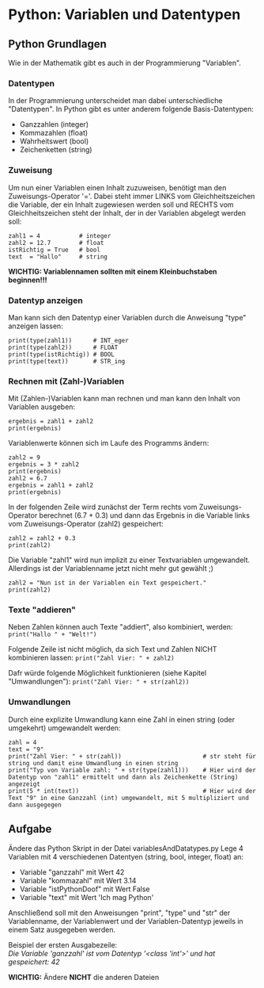 # Python: Variablen und Datentypen

## Python Grundlagen
Wie in der Mathematik gibt es auch in der Programmierung "Variablen". 

### Datentypen
In der Programmierung unterscheidet man dabei unterschiedliche "Datentypen". In Python gibt es unter anderem folgende Basis-Datentypen:  
- Ganzzahlen                  (integer)
- Kommazahlen                 (float)
- Wahrheitswert               (bool)
- Zeichenketten               (string)  

### Zuweisung
Um nun einer Variablen einen Inhalt zuzuweisen, benötigt man den Zuweisungs-Operator '='. Dabei steht immer LINKS vom Gleichheitszeichen die Variable, der ein Inhalt zugewiesen werden soll und RECHTS vom Gleichheitszeichen steht der Inhalt, der in der Variablen abgelegt werden soll:            
```
zahl1 = 4           # integer
zahl2 = 12.7        # float
istRichtig = True   # bool
text  = "Hallo"     # string
```
**WICHTIG: Variablennamen sollten mit einem Kleinbuchstaben beginnen!!!**

### Datentyp anzeigen
Man kann sich den Datentyp einer Variablen durch die Anweisung "type" anzeigen lassen:  
```
print(type(zahl1))      # INT_eger
print(type(zahl2))      # FLOAT
print(type(istRichtig)) # BOOL
print(type(text))       # STR_ing
```

### Rechnen mit (Zahl-)Variablen
Mit (Zahlen-)Variablen kann man rechnen und man kann den Inhalt von Variablen ausgeben:  
```
ergebnis = zahl1 + zahl2
print(ergebnis)
```

Variablenwerte können sich im Laufe des Programms ändern:
```
zahl2 = 9
ergebnis = 3 * zahl2 
print(ergebnis)
zahl2 = 6.7
ergebnis = zahl1 + zahl2
print(ergebnis)
```

In der folgenden Zeile wird zunächst der Term rechts vom Zuweisungs-Operator berechnet (6.7 + 0.3) und dann das Ergebnis in die Variable links vom Zuweisungs-Operator (zahl2) gespeichert:
```
zahl2 = zahl2 + 0.3
print(zahl2)
```

Die Variable "zahl1" wird nun implizit zu einer Textvariablen umgewandelt. Allerdings ist der Variablenname jetzt nicht mehr gut gewählt ;)
```
zahl2 = "Nun ist in der Variablen ein Text gespeichert."
print(zahl2)
```


### Texte "addieren"
Neben Zahlen können auch Texte "addiert", also kombiniert, werden:
`print("Hallo " + "Welt!")`

Folgende Zeile ist nicht möglich, da sich Text und Zahlen NICHT kombinieren lassen:
`print("Zahl Vier: " + zahl2)`

Dafr würde folgende Möglichkeit funktionieren (siehe Kapitel "Umwandlungen"):
`print("Zahl Vier: " + str(zahl2))`

### Umwandlungen
Durch eine explizite Umwandlung kann eine Zahl in einen string (oder umgekehrt) umgewandelt werden:
```
zahl = 4
text = "9"
print("Zahl Vier: " + str(zahl))                       # str steht für string und damit eine Umwandlung in einen string
print("Typ von Variable zahl: " + str(type(zahl1)))    # Hier wird der Datentyp von "zahl1" ermittelt und dann als Zeichenkette (String) angezeigt
print(5 * int(text))                                   # Hier wird der Text "9" in eine Ganzzahl (int) umgewandelt, mit 5 multipliziert und dann ausgegegen
```

## Aufgabe
Ändere das Python Skript in der Datei variablesAndDatatypes.py Lege 4 Variablen mit 4 verschiedenen Datentyen (string, bool, integer, float) an:
- Variable "ganzzahl" mit Wert 42
- Variable "kommazahl" mit Wert 3.14
- Variable "istPythonDoof" mit Wert False
- Variable "text" mit Wert 'Ich mag Python'  

Anschließend soll mit den Anweisungen "print", "type" und "str" der Variablenname, der Variablenwert und der Variablen-Datentyp jeweils in einem Satz ausgegeben werden. 

Beispiel der ersten Ausgabezeile:  
*Die Variable 'ganzzahl' ist vom Datentyp '<class 'int'>' und hat gespeichert: 42*

**WICHTIG:** Ändere **NICHT** die anderen Dateien
